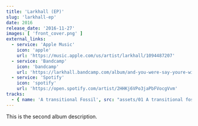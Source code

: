 ```yaml
---
title: 'Larkhall (EP)'
slug: 'larkhall-ep'
date: 2016
release_date: '2016-11-27'
images: [ 'front_cover.png' ]
external_links:
  - service: 'Apple Music'
    icon: 'apple'
    url: 'https://music.apple.com/us/artist/larkhall/1094487207'
  - service: 'Bandcamp'
    icon: 'bandcamp'
    url: 'https://larkhall.bandcamp.com/album/and-you-were-say-youre-with-me-reworked'
  - service: 'Spotify'
    icon: 'spotify'
    url: 'https://open.spotify.com/artist/2HHKj6VPo3jaPbFVocgVvm'
tracks:
  - { name: 'A transitional Fossil', src: "assets/01 A transitional fossil.mp3" }
---
```


<p>This is the second album description.</p>

